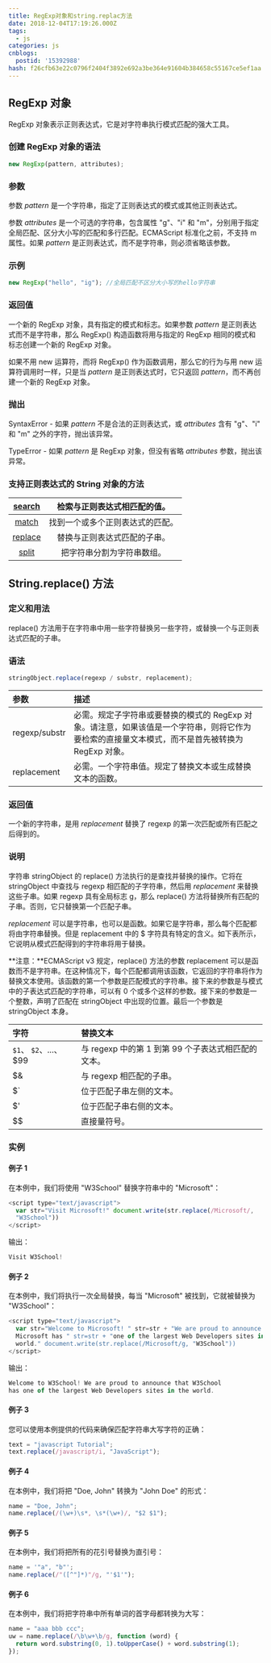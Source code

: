 ```yaml
---
title: RegExp对象和string.replac方法
date: 2018-12-04T17:19:26.000Z
tags:
  - js
categories: js
cnblogs:
  postid: '15392988'
hash: f26cfb63e22c0796f2404f3892e692a3be364e91604b384658c55167ce5ef1aa
---
```


## RegExp 对象

RegExp 对象表示正则表达式，它是对字符串执行模式匹配的强大工具。

### 创建 RegExp 对象的语法

```js
new RegExp(pattern, attributes);
```

### 参数

参数 _pattern_ 是一个字符串，指定了正则表达式的模式或其他正则表达式。

参数 _attributes_ 是一个可选的字符串，包含属性 "g"、"i" 和 "m"，分别用于指定全局匹配、区分大小写的匹配和多行匹配。ECMAScript 标准化之前，不支持 m 属性。如果 _pattern_ 是正则表达式，而不是字符串，则必须省略该参数。

### 示例

```js
new RegExp("hello", "ig"); //全局匹配不区分大小写的hello字符串
```

### 返回值

一个新的 RegExp 对象，具有指定的模式和标志。如果参数 _pattern_ 是正则表达式而不是字符串，那么 RegExp() 构造函数将用与指定的 RegExp 相同的模式和标志创建一个新的 RegExp 对象。

如果不用 new 运算符，而将 RegExp() 作为函数调用，那么它的行为与用 new 运算符调用时一样，只是当 _pattern_ 是正则表达式时，它只返回 _pattern_，而不再创建一个新的 RegExp 对象。

### 抛出

SyntaxError - 如果 _pattern_ 不是合法的正则表达式，或 _attributes_ 含有 "g"、"i" 和 "m" 之外的字符，抛出该异常。

TypeError - 如果 _pattern_ 是 RegExp 对象，但没有省略 _attributes_ 参数，抛出该异常。

### 支持正则表达式的 String 对象的方法

|  [search](https://www.w3school.com.cn/jsref/jsref_search.asp)  |   检索与正则表达式相匹配的值。   |
| :------------------------------------------------------------: | :------------------------------: |
|   [match](https://www.w3school.com.cn/jsref/jsref_match.asp)   | 找到一个或多个正则表达式的匹配。 |
| [replace](https://www.w3school.com.cn/jsref/jsref_replace.asp) |   替换与正则表达式匹配的子串。   |
|   [split](https://www.w3school.com.cn/jsref/jsref_split.asp)   |    把字符串分割为字符串数组。    |

## String.replace() 方法

### 定义和用法

replace() 方法用于在字符串中用一些字符替换另一些字符，或替换一个与正则表达式匹配的子串。

### 语法

```js
stringObject.replace(regexp / substr, replacement);
```

| 参数          | 描述                                                                                                                                             |
| :------------ | :----------------------------------------------------------------------------------------------------------------------------------------------- |
| regexp/substr | 必需。规定子字符串或要替换的模式的 RegExp 对象。请注意，如果该值是一个字符串，则将它作为要检索的直接量文本模式，而不是首先被转换为 RegExp 对象。 |
| replacement   | 必需。一个字符串值。规定了替换文本或生成替换文本的函数。                                                                                         |

### 返回值

一个新的字符串，是用 _replacement_ 替换了 regexp 的第一次匹配或所有匹配之后得到的。

### 说明

字符串 stringObject 的 replace() 方法执行的是查找并替换的操作。它将在 stringObject 中查找与 regexp 相匹配的子字符串，然后用 _replacement_ 来替换这些子串。如果 regexp 具有全局标志 g，那么 replace() 方法将替换所有匹配的子串。否则，它只替换第一个匹配子串。

_replacement_ 可以是字符串，也可以是函数。如果它是字符串，那么每个匹配都将由字符串替换。但是 replacement 中的 \$ 字符具有特定的含义。如下表所示，它说明从模式匹配得到的字符串将用于替换。

**注意：**ECMAScript v3 规定，replace() 方法的参数 replacement 可以是函数而不是字符串。在这种情况下，每个匹配都调用该函数，它返回的字符串将作为替换文本使用。该函数的第一个参数是匹配模式的字符串。接下来的参数是与模式中的子表达式匹配的字符串，可以有 0 个或多个这样的参数。接下来的参数是一个整数，声明了匹配在 stringObject 中出现的位置。最后一个参数是 stringObject 本身。

| 字符                   | 替换文本                                            |
| :--------------------- | :-------------------------------------------------- |
| `$1`、 `$2`、...、\$99 | 与 regexp 中的第 1 到第 99 个子表达式相匹配的文本。 |
| \$&                    | 与 regexp 相匹配的子串。                            |
| \$`                    | 位于匹配子串左侧的文本。                            |
| \$'                    | 位于匹配子串右侧的文本。                            |
| \$\$                   | 直接量符号。                                        |

### 实例

#### 例子 1

在本例中，我们将使用 "W3School" 替换字符串中的 "Microsoft"：

```js
<script type="text/javascript">
  var str="Visit Microsoft!" document.write(str.replace(/Microsoft/,
  "W3School"))
</script>
```

输出：

```js
Visit W3School!
```

#### 例子 2

在本例中，我们将执行一次全局替换，每当 "Microsoft" 被找到，它就被替换为 "W3School"：

```js
<script type="text/javascript">
  var str="Welcome to Microsoft! " str=str + "We are proud to announce that
  Microsoft has " str=str + "one of the largest Web Developers sites in the
  world." document.write(str.replace(/Microsoft/g, "W3School"))
</script>
```

输出：

```js
Welcome to W3School! We are proud to announce that W3School
has one of the largest Web Developers sites in the world.
```

#### 例子 3

您可以使用本例提供的代码来确保匹配字符串大写字符的正确：

```js
text = "javascript Tutorial";
text.replace(/javascript/i, "JavaScript");
```

#### 例子 4

在本例中，我们将把 "Doe, John" 转换为 "John Doe" 的形式：

```js
name = "Doe, John";
name.replace(/(\w+)\s*, \s*(\w+)/, "$2 $1");
```

#### 例子 5

在本例中，我们将把所有的花引号替换为直引号：

```js
name = '"a", "b"';
name.replace(/"([^"]*)"/g, "'$1'");
```

#### 例子 6

在本例中，我们将把字符串中所有单词的首字母都转换为大写：

```js
name = "aaa bbb ccc";
uw = name.replace(/\b\w+\b/g, function (word) {
  return word.substring(0, 1).toUpperCase() + word.substring(1);
});
```
